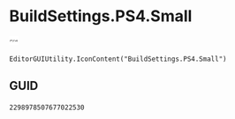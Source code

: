 # BuildSettings.PS4.Small
![](/img/BuildSettings.PS4.Small.png)

``` CSharp
EditorGUIUtility.IconContent("BuildSettings.PS4.Small")
```
## GUID
```
2298978507677022530
```
